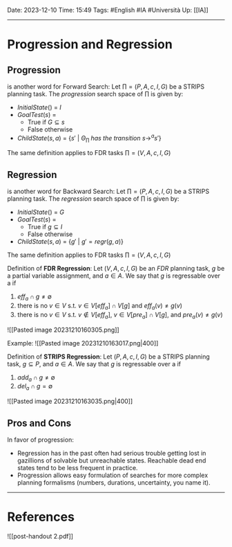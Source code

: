 Date: 2023-12-10
Time: 15:49
Tags: #English #IA #Università 
Up: [[IA]]

---
# Progression and Regression

## Progression

is another word for Forward Search:
Let $\prod = (P, A, c, I, G)$ be a STRIPS planning task. The *progression* search space of $\prod$ is given by: 
- $InitialState()$ = $I$ 
- $GoalTest(s)$ =
	- True if $G \subseteq s$
	- False otherwise 
- $ChildState(s, a)$ = {$s' \ | \ \Theta_\prod \; has \ the \ transition \ s \rightarrow^a s'$} 

The same definition applies to FDR tasks $\prod = (V, A, c, I, G)$

## Regression

is another word for Backward Search:
Let $\prod = (P, A, c, I, G)$ be a STRIPS planning task. The *regression* search space of $\prod$ is given by: 
- $InitialState()$ = $G$ 
- $GoalTest(s)$ =
	- True if $g \subseteq I$
	- False otherwise 
- $ChildState(s, a)$ = {$g' \ | \ g' = regr(g,a)$} 

The same definition applies to FDR tasks $\prod = (V, A, c, I, G)$

Definition of **FDR Regression**:
Let $(V, A, c, I, G)$ be an $FDR$ planning task, $g$ be a partial variable assignment, and $a \in A$. We say that $g$ is regressable over a if
1. $eff_a \cap g \neq \emptyset$
2. there is no $v \in V$ s.t. $v \in V [eff_a] \cap V [g]$ and $eff_a (v) \neq g(v)$
3. there is no $v \in V$ s.t. $v \notin V [eff_a]$, $v \in V[pre_a] \cap V [g]$, and $pre_a(v) \neq g(v)$

![[Pasted image 20231210160305.png]]

Example:
![[Pasted image 20231210163017.png|400]]

Definition of **STRIPS Regression**: 
Let $(P, A, c, I, G)$ be a STRIPS planning task, $g \subseteq P$, and $a \in A$. We say that $g$ is regressable over a if 
1. $add_a \cap g \neq \emptyset$
2. $del_a \cap g = \emptyset$

![[Pasted image 20231210163035.png|400]]

## Pros and Cons

In favor of progression: 
- Regression has in the past often had serious trouble getting lost in gazillions of solvable but unreachable states. Reachable dead end states tend to be less frequent in practice. 
- Progression allows easy formulation of searches for more complex planning formalisms (numbers, durations, uncertainty, you name it).

---
# References

![[post-handout 2.pdf]]